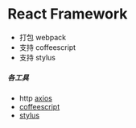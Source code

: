 # React Framework
+ 打包 webpack
+ 支持 coffeescript
+ 支持 stylus

##### 各工具
+ http [axios](https://axios-http.com/)
+ [coffeescript](https://coffeescript.org/)
+ [stylus](https://stylus-lang.com/)
